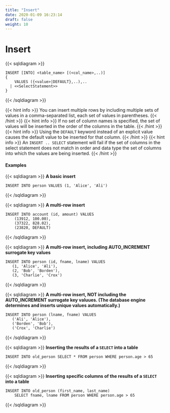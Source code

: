 ```yaml
---
title: "Insert"
date: 2020-01-09 16:23:14
draft: false
weight: 10
---
```


# Insert

{{< sqldiagram >}}
```mysql
INSERT [INTO] <table_name> [(<col_name>,..)] 
{ 
    VALUES ({<value>|DEFAULT},..),..
  | <<SelectStatement>>
}
```
{{< /sqldiagram >}}

{{< hint info >}}
You can insert multiple rows by including multiple sets of values in a comma-separated list, each set of values in parentheses.
{{< /hint >}}
{{< hint info >}}
If no set of column names is specified, the set of values will be inserted in the order of the columns in the table.
{{< /hint >}}
{{< hint info >}}
Using the `DEFAULT` keyword instead of an explicit value causes the default value to be inserted for that column.
{{< /hint >}}
{{< hint info >}}
An `INSERT .. SELECT` statement will fail if the set of columns in the select statement does not match in order and data type the set of columns into which the values are being inserted.
{{< /hint >}}

#### Examples

{{< sqldiagram >}}
**A basic insert**

```mysql
INSERT INTO person VALUES (1, 'Alice', 'Ali')
```
{{< /sqldiagram >}}

{{< sqldiagram >}}
**A multi-row insert**

```mysql
INSERT INTO account (id, amount) VALUES
    (13912, 100.00),
    (37322, 828.02),
    (23820, DEFAULT)
```
{{< /sqldiagram >}}

{{< sqldiagram >}}
**A multi-row insert, including AUTO_INCREMENT surrogate key values**

```mysql
INSERT INTO person (id, fname, lname) VALUES
   (1, 'Alice', 'Ali'),
   (2, 'Bob', 'Borden'),
   (3, 'Charlie', 'Crox')
```
{{< /sqldiagram >}}

{{< sqldiagram >}}
**A multi-row insert, NOT including the AUTO_INCREMENT surrogate key valuues.  (The database engine determines and inserts unique values automatically.)**

```mysql
INSERT INTO person (lname, fname) VALUES
   ('Ali', 'Alice'),
   ('Borden', 'Bob'),
   ('Crox', 'Charlie')
```
{{< /sqldiagram >}}

{{< sqldiagram >}}
**Inserting the results of a `SELECT` into a table**

```mysql
INSERT INTO old_person SELECT * FROM person WHERE person.age > 65
```
{{< /sqldiagram >}}

{{< sqldiagram >}}
**Inserting specific columns of the results of a `SELECT` into a table**

```mysql
INSERT INTO old_person (first_name, last_name)
    SELECT fname, lname FROM person WHERE person.age > 65
```
{{< /sqldiagram >}}